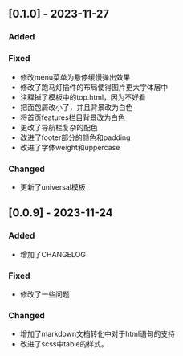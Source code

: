 ## [0.1.0] - 2023-11-27

### Added

### Fixed
- 修改menu菜单为悬停缓慢弹出效果
- 修改了跑马灯插件的布局使得图片更大字体居中
- 注释掉了模板中的top.html，因为不好看
- 把面包屑改小了，并且背景改为白色
- 将首页features栏目背景改为白色
- 更改了导航栏复杂的配色
- 改进了footer部分的颜色和padding
- 改进了字体weight和uppercase

### Changed
- 更新了universal模板

## [0.0.9] - 2023-11-24

### Added
- 增加了CHANGELOG

### Fixed
- 修改了一些问题

### Changed
- 增加了markdown文档转化中对于html语句的支持
- 改进了scss中table的样式。
